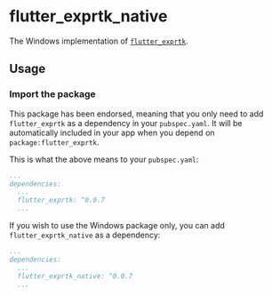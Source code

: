 # flutter_exprtk_native

The Windows implementation of [`flutter_exprtk`][1].

## Usage

### Import the package

This package has been endorsed, meaning that you only need to add `flutter_exprtk`
as a dependency in your `pubspec.yaml`. It will be automatically included in your app
when you depend on `package:flutter_exprtk`.

This is what the above means to your `pubspec.yaml`:

```yaml
...
dependencies:
  ...
  flutter_exprtk: ^0.0.7
  ...
```

If you wish to use the Windows package only, you can add `flutter_exprtk_native` as a
dependency:

```yaml
...
dependencies:
  ...
  flutter_exprtk_native: ^0.0.7
  ...
```

[1]: ../flutter_exprtk